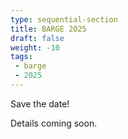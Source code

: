 ```yaml
---
type: sequential-section
title: BARGE 2025
draft: false
weight: -10
tags:
 - barge
 - 2025
---
```


Save the date!

Details coming soon.
